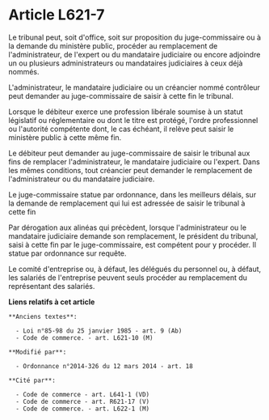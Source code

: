 # Article L621-7

Le tribunal peut, soit d'office, soit sur proposition du juge-commissaire ou à la demande du ministère public, procéder au
remplacement de l'administrateur, de l'expert ou du mandataire judiciaire ou encore adjoindre un ou plusieurs administrateurs
ou mandataires judiciaires à ceux déjà nommés. 

L'administrateur, le mandataire judiciaire ou un créancier nommé contrôleur peut demander au juge-commissaire de saisir à
cette fin le tribunal. 

Lorsque le débiteur exerce une profession libérale soumise à un statut législatif ou réglementaire ou dont le titre est
protégé, l'ordre professionnel ou l'autorité compétente dont, le cas échéant, il relève peut saisir le ministère public à
cette même fin. 

Le débiteur peut demander au juge-commissaire de saisir le tribunal aux fins de remplacer l'administrateur, le mandataire
judiciaire ou l'expert. Dans les mêmes conditions, tout créancier peut demander le remplacement de l'administrateur ou du
mandataire judiciaire. 

Le juge-commissaire statue par ordonnance, dans les meilleurs délais, sur la demande de remplacement qui lui est adressée de
saisir le tribunal à cette fin 

Par dérogation aux alinéas qui précèdent, lorsque l'administrateur ou le mandataire judiciaire demande son remplacement, le
président du tribunal, saisi à cette fin par le juge-commissaire, est compétent pour y procéder. Il statue par ordonnance sur
requête. 

Le comité d'entreprise ou, à défaut, les délégués du personnel ou, à défaut, les salariés de l'entreprise peuvent seuls
procéder au remplacement du représentant des salariés.

**Liens relatifs à cet article**

	**Anciens textes**:

	  - Loi n°85-98 du 25 janvier 1985 - art. 9 (Ab)
	  - Code de commerce. - art. L621-10 (M)

	**Modifié par**:

	  - Ordonnance n°2014-326 du 12 mars 2014 - art. 18

	**Cité par**:

	  - Code de commerce - art. L641-1 (VD)
	  - Code de commerce - art. R621-17 (V)
	  - Code de commerce. - art. L622-1 (M)
